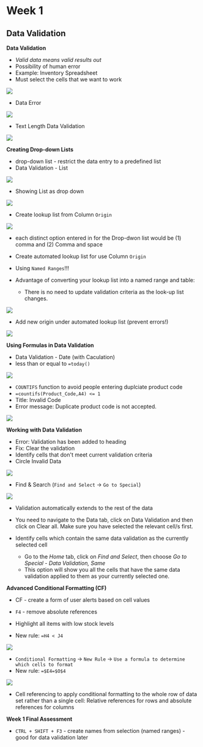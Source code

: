 # Week 1
## Data Validation

**Data Validation**
* *Valid data means valid results out*
* Possibility of human error
* Example: Inventory Spreadsheet
* Must select the cells that we want to work

![](screenshot/data-validation-1.gif)

* Data Error

![](screenshot/data-validation-error.gif)

* Text Length Data Validation

![](screenshot/data-validation-2.gif)

**Creating Drop-down Lists**
* drop-down list - restrict the data entry to a predefined list
* Data Validation - List

![](screenshot/data-validation-3.gif)

* Showing List as drop down

![](screenshot/data-validation-drop-down.gif)

* Create lookup list from Column `Origin`

![](screenshot/origin-lookup-list.gif)

* each distinct option entered in for the Drop-dwon list would be (1) comma and (2) Comma and space

* Create automated lookup list for use Column `Origin`
* Using `Named Ranges`!!!
* Advantage of converting your lookup list into a named range and table:
	* There is no need to update validation criteria as the look-up list changes.
	
![](screenshot/automated-lookup-list.gif)

* Add new origin under automated lookup list (prevent errors!)

![](screenshot/automated-lookup-list-new-origin.gif)

**Using Formulas in Data Validation**
* Data Validation - Date (with Caculation)
* less than or equal to `=today()`

![](screenshot/data-validation-date.gif)

* `COUNTIFS` function to avoid people entering duplciate product code
* `=countifs(Product_Code,A4) <= 1`
* Title: Invalid Code
* Error message: Duplicate product code is not accepted.

![](screenshot/data-validation-count-ifs-duplicate.gif)

**Working with Data Validation**
* Error: Validation has been added to heading
* Fix: Clear the validation
* Identify cells that don't meet current validation criteria
* Circle Invalid Data

![](screenshot/clear-invalid-data-validation.gif)

* Find & Search (`Find and Select` -> `Go to Special`)

![](screenshot/go-to-special-data-validation-all.gif)

* Validation automatically extends to the rest of the data

* You need to navigate to the Data tab, click on Data Validation and then click on Clear all. Make sure you have selected the relevant cell/s first.
* Identify cells which contain the same data validation as the currently selected cell
	* Go to the *Home* tab, click on *Find and Select*, then choose *Go to Special - Data Validation, Same*
	* This option will show you all the cells that have the same data validation applied to them as your currently selected one.

**Advanced Conditional Formatting (CF)**
* CF - create a form of user alerts based on cell values
* `F4` - remove absolute references
* Highlight all items with low stock levels

* New rule: `=H4 < J4`

![](screenshot/cf-new-formatting-rule.gif)

* `Conditional Formatting` -> `New Rule` -> `Use a formula to determine which cells to format`
* New rule: `=$E4=$O$4`

![](screenshot/automated-conditional-formatting-origin.gif)

* Cell referencing to apply conditional formatting to the whole row of data set rather than a single cell: Relative references for rows and absolute references for columns

**Week 1 Final Assessment**
* `CTRL + SHIFT + F3` - create names from selection (named ranges) - good for data validation later

